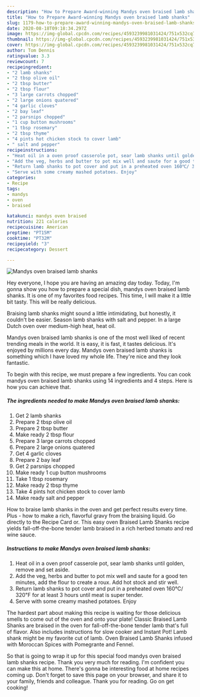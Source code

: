 ```yaml
---
description: "How to Prepare Award-winning Mandys oven braised lamb shanks"
title: "How to Prepare Award-winning Mandys oven braised lamb shanks"
slug: 1179-how-to-prepare-award-winning-mandys-oven-braised-lamb-shanks
date: 2020-08-18T09:18:34.297Z
image: https://img-global.cpcdn.com/recipes/4593239981031424/751x532cq70/mandys-oven-braised-lamb-shanks-recipe-main-photo.jpg
thumbnail: https://img-global.cpcdn.com/recipes/4593239981031424/751x532cq70/mandys-oven-braised-lamb-shanks-recipe-main-photo.jpg
cover: https://img-global.cpcdn.com/recipes/4593239981031424/751x532cq70/mandys-oven-braised-lamb-shanks-recipe-main-photo.jpg
author: Tom Dennis
ratingvalue: 3.3
reviewcount: 7
recipeingredient:
- "2 lamb shanks"
- "2 tbsp olive oil"
- "2 tbsp butter"
- "2 tbsp flour"
- "3 large carrots chopped"
- "2 large onions quatered"
- "4 garlic cloves"
- "2 bay leaf"
- "2 parsnips chopped"
- "1 cup button mushrooms"
- "1 tbsp rosemary"
- "2 tbsp thyme"
- "4 pints hot chicken stock to cover lamb"
- " salt and pepper"
recipeinstructions:
- "Heat oil in a oven proof casserole pot, sear lamb shanks until golden, remove and set aside."
- "Add the veg, herbs and butter to pot mix well and saute for a good ten minutes, add the flour to create a roux. Add hot stock and stir well."
- "Return lamb shanks to pot cover and put in a preheated oven 160℃/ 320℉ for at least 3 hours until meat is super tender."
- "Serve with some creamy mashed potatoes. Enjoy"
categories:
- Recipe
tags:
- mandys
- oven
- braised

katakunci: mandys oven braised 
nutrition: 221 calories
recipecuisine: American
preptime: "PT15M"
cooktime: "PT32M"
recipeyield: "3"
recipecategory: Dessert

---
```



![Mandys oven braised lamb shanks](https://img-global.cpcdn.com/recipes/4593239981031424/751x532cq70/mandys-oven-braised-lamb-shanks-recipe-main-photo.jpg)

Hey everyone, I hope you are having an amazing day today. Today, I'm gonna show you how to prepare a special dish, mandys oven braised lamb shanks. It is one of my favorites food recipes. This time, I will make it a little bit tasty. This will be really delicious.

Braising lamb shanks might sound a little intimidating, but honestly, it couldn&#39;t be easier. Season lamb shanks with salt and pepper. In a large Dutch oven over medium-high heat, heat oil.

Mandys oven braised lamb shanks is one of the most well liked of recent trending meals in the world. It is easy, it is fast, it tastes delicious. It's enjoyed by millions every day. Mandys oven braised lamb shanks is something which I have loved my whole life. They're nice and they look fantastic.


To begin with this recipe, we must prepare a few ingredients. You can cook mandys oven braised lamb shanks using 14 ingredients and 4 steps. Here is how you can achieve that.

<!--inarticleads1-->

##### The ingredients needed to make Mandys oven braised lamb shanks:

1. Get 2 lamb shanks
1. Prepare 2 tbsp olive oil
1. Prepare 2 tbsp butter
1. Make ready 2 tbsp flour
1. Prepare 3 large carrots chopped
1. Prepare 2 large onions quatered
1. Get 4 garlic cloves
1. Prepare 2 bay leaf
1. Get 2 parsnips chopped
1. Make ready 1 cup button mushrooms
1. Take 1 tbsp rosemary
1. Make ready 2 tbsp thyme
1. Take 4 pints hot chicken stock to cover lamb
1. Make ready  salt and pepper


How to braise lamb shanks in the oven and get perfect results every time. Plus - how to make a rich, flavorful gravy from the braising liquid. Go directly to the Recipe Card or. This easy oven Braised Lamb Shanks recipe yields fall-off-the-bone tender lamb braised in a rich herbed tomato and red wine sauce. 

<!--inarticleads2-->

##### Instructions to make Mandys oven braised lamb shanks:

1. Heat oil in a oven proof casserole pot, sear lamb shanks until golden, remove and set aside.
1. Add the veg, herbs and butter to pot mix well and saute for a good ten minutes, add the flour to create a roux. Add hot stock and stir well.
1. Return lamb shanks to pot cover and put in a preheated oven 160℃/ 320℉ for at least 3 hours until meat is super tender.
1. Serve with some creamy mashed potatoes. Enjoy


The hardest part about making this recipe is waiting for those delicious smells to come out of the oven and onto your plate! Classic Braised Lamb Shanks are braised in the oven for fall-off-the-bone tender lamb that&#39;s full of flavor. Also includes instructions for slow cooker and Instant Pot! Lamb shank might be my favorite cut of lamb. Oven Braised Lamb Shanks infused with Moroccan Spices with Pomegrante and Fennel. 

So that is going to wrap it up for this special food mandys oven braised lamb shanks recipe. Thank you very much for reading. I'm confident you can make this at home. There's gonna be interesting food at home recipes coming up. Don't forget to save this page on your browser, and share it to your family, friends and colleague. Thank you for reading. Go on get cooking!
